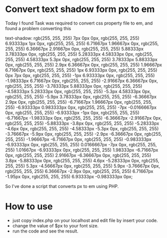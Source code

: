 # Convert text shadow form px to em
Today I found Task was required to convert css property file to em, and found a problem converting this 

text-shadow: rgb(255, 255, 255) 7px 0px 0px, rgb(255, 255, 255) 6.93333px 1px 0px, rgb(255, 255, 255) 6.71667px 1.96667px 0px, rgb(255, 255, 255) 6.36667px 2.91667px 0px, rgb(255, 255, 255) 5.88333px 3.78333px 0px, rgb(255, 255, 255) 5.28333px 4.58333px 0px, rgb(255, 255, 255) 4.58333px 5.3px 0px, rgb(255, 255, 255) 3.78333px 5.88333px 0px, rgb(255, 255, 255) 2.9px 6.36667px 0px, rgb(255, 255, 255) 1.96667px 6.71667px 0px, rgb(255, 255, 255) 1px 6.93333px 0px, rgb(255, 255, 255) 0px 7px 0px, rgb(255, 255, 255) -1px 6.93333px 0px, rgb(255, 255, 255) -1.98333px 6.71667px 0px, rgb(255, 255, 255) -2.91667px 6.36667px 0px, rgb(255, 255, 255) -3.78333px 5.88333px 0px, rgb(255, 255, 255) -4.58333px 5.28333px 0px, rgb(255, 255, 255) -5.3px 4.58333px 0px, rgb(255, 255, 255) -5.9px 3.78333px 0px, rgb(255, 255, 255) -6.36667px 2.9px 0px, rgb(255, 255, 255) -6.71667px 1.96667px 0px, rgb(255, 255, 255) -6.93333px 0.983333px 0px, rgb(255, 255, 255) -7px -0.0166667px 0px, rgb(255, 255, 255) -6.93333px -1px 0px, rgb(255, 255, 255) -6.71667px -1.98333px 0px, rgb(255, 255, 255) -6.36667px -2.91667px 0px, rgb(255, 255, 255) -5.88333px -3.8px 0px, rgb(255, 255, 255) -5.28333px -4.6px 0px, rgb(255, 255, 255) -4.58333px -5.3px 0px, rgb(255, 255, 255) -3.76667px -5.9px 0px, rgb(255, 255, 255) -2.9px -6.36667px 0px, rgb(255, 255, 255) -1.96667px -6.71667px 0px, rgb(255, 255, 255) -0.983333px -6.93333px 0px, rgb(255, 255, 255) 0.0166667px -7px 0px, rgb(255, 255, 255) 1.01667px -6.93333px 0px, rgb(255, 255, 255) 1.98333px -6.71667px 0px, rgb(255, 255, 255) 2.91667px -6.36667px 0px, rgb(255, 255, 255) 3.8px -5.88333px 0px, rgb(255, 255, 255) 4.6px -5.28333px 0px, rgb(255, 255, 255) 5.3px -4.56667px 0px, rgb(255, 255, 255) 5.9px -3.76667px 0px, rgb(255, 255, 255) 6.36667px -2.9px 0px, rgb(255, 255, 255) 6.71667px -1.95px 0px, rgb(255, 255, 255) 6.93333px -0.983333px 0px;

So I've done a script that converts px to em using PHP.

# How to use

* just copy index.php on your localhost and edit file by insert your code.
* change the value of $px to your font size.
* run the code and see the result.

